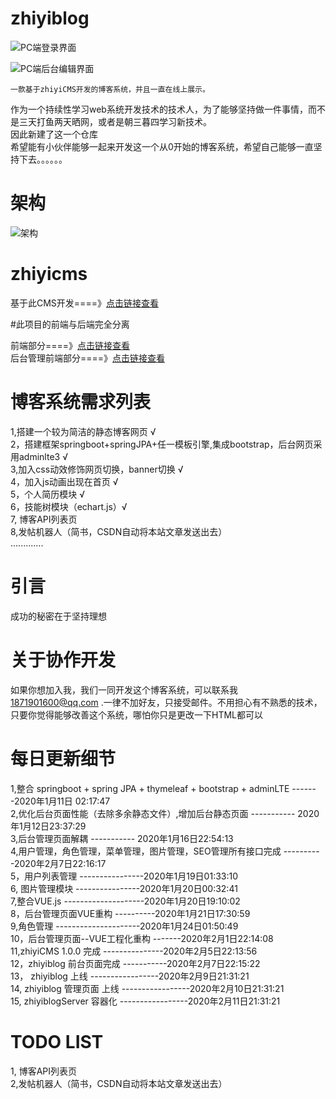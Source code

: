 # zhiyiblog

![PC端登录界面](https://github.com/q513021617/zhiyiblogServer/blob/master/01.png)
    


![PC端后台编辑界面](https://github.com/q513021617/zhiyiblogServer/blob/master/02.jpg)
 
    一款基于zhiyiCMS开发的博客系统，并且一直在线上展示。
  作为一个持续性学习web系统开发技术的技术人，为了能够坚持做一件事情，而不是三天打鱼两天晒网，或者是朝三暮四学习新技术。<br>
因此新建了这一个仓库<br>
希望能有小伙伴能够一起来开发这一个从0开始的博客系统，希望自己能够一直坚持下去。。。。。。<br>

# 架构

![架构](https://github.com/q513021617/zhiyiblogServer/blob/master/03.png)

# zhiyicms

基于此CMS开发====》<a href="https://github.com/q513021617/zhiyiCMS">点击链接查看</a>

#此项目的前端与后端完全分离

前端部分====》<a href="https://github.com/q513021617/zhiyiblogWebPage">点击链接查看</a><br/>
后台管理前端部分====》<a href="https://github.com/q513021617/zhiyigowebadminpage">点击链接查看</a><br/>

# 博客系统需求列表

1,搭建一个较为简洁的静态博客网页 √ <br>
2，搭建框架springboot+springJPA+任一模板引擎,集成bootstrap，后台网页采用adminlte3 √<br>
3,加入css动效修饰网页切换，banner切换 √ <br>
4，加入js动画出现在首页 √ <br>
5，个人简历模块 √ <br>
6，技能树模块（echart.js）√ <br>
7, 博客API列表页<br>
8,发帖机器人（简书，CSDN自动将本站文章发送出去）<br>
.............<br>

# 引言
成功的秘密在于坚持理想<br>

# 关于协作开发
如果你想加入我，我们一同开发这个博客系统，可以联系我 1871901600@qq.com  .一律不加好友，只接受邮件。不用担心有不熟悉的技术，只要你觉得能够改善这个系统，哪怕你只是更改一下HTML都可以


# 每日更新细节
1,整合 springboot + spring JPA + thymeleaf + bootstrap + adminLTE -------2020年1月11日 02:17:47 <br>
2,优化后台页面性能（去除多余静态文件）,增加后台静态页面 ----------- 2020年1月12日23:37:29 <br>
3,后台管理页面解耦  ----------- 2020年1月16日22:54:13 <br>
4,用户管理，角色管理，菜单管理，图片管理，SEO管理所有接口完成 ----------2020年2月7日22:16:17<br>
5，用户列表管理  ----------------2020年1月19日01:33:10 <br>
6, 图片管理模块  ----------------2020年1月20日00:32:41 <br>
7,整合VUE.js --------------------2020年1月20日19:10:02 <br>
8，后台管理页面VUE重构 ----------2020年1月21日17:30:59 <br>
9,角色管理 ---------------------2020年1月24日01:50:49 <br>
10，后台管理页面--VUE工程化重构 -------2020年2月1日22:14:08 <br>
11,zhiyiCMS 1.0.0 完成 ---------------2020年2月5日22:13:56 <br>
12，zhiyiblog 前台页面完成 -----------2020年2月7日22:15:22 <br>
13， zhiyiblog 上线 -----------------2020年2月9日21:31:21 <br>
14, zhiyiblog 管理页面 上线 -----------------2020年2月10日21:31:21 <br>
15, zhiyiblogServer 容器化 -----------------2020年2月11日21:31:21 <br>
# TODO LIST
1, 博客API列表页<br>
2,发帖机器人（简书，CSDN自动将本站文章发送出去）<br>
